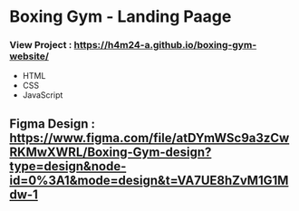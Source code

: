 
# Boxing Gym - Landing Paage

### View Project : https://h4m24-a.github.io/boxing-gym-website/

- HTML 
- CSS
- JavaScript



## Figma Design : https://www.figma.com/file/atDYmWSc9a3zCwRKMwXWRL/Boxing-Gym-design?type=design&node-id=0%3A1&mode=design&t=VA7UE8hZvM1G1Mdw-1
